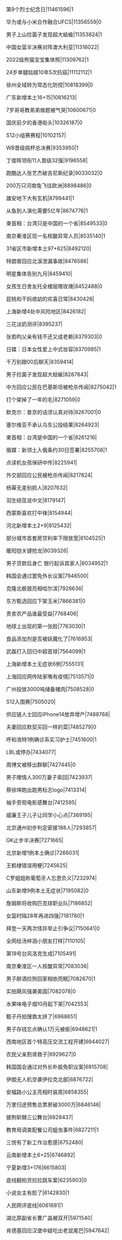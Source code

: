 第9个烈士纪念日|11461596|1

华为或与小米合作融合UFCS|11356559|0

男子上山捡菌子发现超大蛞蝓|11353824|1

中国女篮半决赛对阵澳大利亚|11316022|

2022级熊猫宝宝集体照|11309762|1

24岁单腿姑娘10年5次抗癌|11112112|1

徐州全域转为常态化防控|10818399|0

广东新增本土16+15|10816213|

7岁哥哥教弟弟做题被气哭|10600671|0

国庆前夕的香港街头|10326187|0

S12小组赛赛程|10102157|

WB晋级挑杯总决赛|9353950|1

丁俊晖领衔11人晋级32强|9196558|

跑酷达人张艺杰破吉尼斯纪录|9033032|0

200万只河南兔飞往欧洲|8898486|0

雄安地下大有玄机|8799441|1

从鱼到人演化需要5亿年|8674776|1

柬首相：台湾只是中国的一个省|8549533|0

南京秦淮区现一名核酸异常人员|8535140|1

31省区市新增本土97+625|8492120|

特朗普回应北溪泄漏事故|8476586|

明星集体告别九月|8459410|

女孩生日舍友托全楼层赠玫瑰|8452488|0

屁桃和干妈痞幼的欢喜日常|8430428|

上海新增4处中风险地区|8426182|

三花淡奶测评|8395237|

张若昀父亲有钱不还又成老赖|8379303|0

日媒：日本女性爱上中式妆容|8370985|1

千万别跟00后聊天|8359414|

男子捡菌子发现超大蛞蝓|8287843|

中方回应公民在巴基斯坦被枪杀传闻|8275042|1

打个架掉了一年的毛|8271059|0

默克尔：普京的话须认真对待|8267001|0

塞尔维亚不承认乌东公投结果|8264923|

柬首相：台湾是中国的一个省|8261216|

俄媒：新领土入俄条约30日签署|8255708|1

点读机女孩保研中传|8225941|

外交部回应公民被枪杀传闻|8217824|

杨幂无差别损人|8207632|

羽生结弦说中文|8179147|

西蒙斯喜欢打中锋|8154944|

河北新增本土2+9|8125432|

部分城市首套房贷利率下限放宽|8104525|1

暖阳铠关键抢龙|8039326|

男子贷款后身亡 银行起诉其家人|8034952|1

韩国会通过罢免外长议案|7946500|

克隆北极狼亮相哈尔滨|7926636|

东方甄选回应下架玉米|7866381|0

贵卖农产品谁最受益|7768406|

地球上出现的第一张脸|7763030|1

食品添加剂是否被妖魔化了|7616953|

武磊打入回归中超首球|7564099|1

上海新增本土无症状6例|7555131|

上海回应网传陆家嘴有疫情|7513571|0

广州投放3000吨储备猪肉|7508528|0

S12入围赛|7505020|

供应链人士回应iPhone14放弃增产|7488768|

夫妻回应默契买回一样的菜|7485279|0

呼和浩特1例确诊系实习护士|7451600|1

LBL或停办|7434077|

周博文被移出群聊|7427445|0

男子赠情人300万妻子索回|7423937|

蔡徐坤跑出跑男标志logo|7413314|

袖手旁观电影感舞台|7412595|

威廉王子儿子让同学小心点|7369195|

北京通州初步判定密接188人|7293857|

GK止步半决赛|7271665|

北京新增1例本土确诊|7266031|

王鹤棣错误用梗|7245625|

C罗姐姐称葡萄牙人忘恩负义|7232974|

山东新增9例本土无症状|7195082|0

詹姆斯将收购匹克球职业队|7186852|

女篮时隔28年再进四强|7181780|1

拜登一天两次怪异举止引争议|7150641|0

全网给汤梓涵小朋友打样|7110105|

第18号台风洛克生成|7105491|

南京秦淮区一人核酸异常|7083036|

男子醉酒捡狗回家相依而眠|7082670|1

实拍飓风强袭美国|7082078|0

水果味电子烟10月起下架|7042553|

甄子丹拍搜救太拼了|6968651|

男子存钱忘点确认1万元被偷|6948621|1

西南地区首个特高压交流工程开建|6944027|

农民父亲割肾救子|6929627|0

韩国国会通过对外长朴振免职议案|6915708|

伊朗无人机空袭伊拉克北部|6876722|

安福路小公主亮相时装周|6858355|

万里归途预售总票房破3000万|6846146|

披荆斩棘三公舞台|6828437|

教育局调查配餐公司蛆虫事件|6827211|1

三悦有了新工作治愈感|6752480|

云南新增本土6+25|6746892|

宁夏新增3+176|6615803|

底线翻拍货拉拉跳车案|6235903|0

小说女主有脸了|6142830|1

人民网评底线|6061681|1

湖北原副省长曹广晶被双开|5971540|

肯德基回应汉堡中疑吃出老鼠尾巴|5947642|

